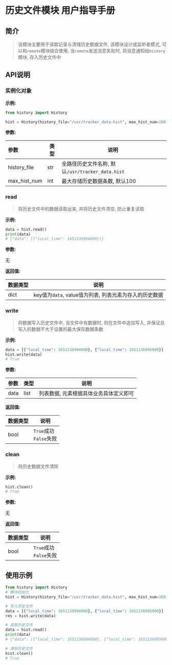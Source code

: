 # 历史文件模块 用户指导手册

## 简介

> 该模块主要用于读取记录与清理历史数据文件, 该模块设计成监听者模式, 可以和`remote`模块结合使用, 当`remote`发送消息失败时, 将消息通知给`history`模块, 存入历史文件中

## API说明

### 实例化对象

**示例:**

```python
from history import History

hist = History(history_file="/usr/tracker_data.hist", max_hist_num=100)
```

**参数:**

|参数|类型|说明|
|:---|---|---|
|history_file|str|全路径历史文件名称, 默认`/usr/tracker_data.hist`|
|max_hist_num|int|最大存储历史数据条数, 默认100|

### read

> 将历史文件中的数据读取出来, 并将历史文件清空, 防止重复读取

**示例:**

```python
data = hist.read()
print(data)
# {"data": [{"local_time": 1651136994000}]}
```

**参数:**

无

**返回值:**

|数据类型|说明|
|:---|---|
|dict|key值为`data`, value值为列表, 列表元素为存入的历史数据|

### write

> 将数据写入历史文件中, 当文件中有数据时, 则在文件中追加写入, 并保证总写入的数据不大于设置的最大保存数据条数

**示例:**

```python
data = [{"local_time": 1651136994000}, {"local_time": 1651136995000}]
hist.write(data)
# True
```

**参数:**

|参数|类型|说明|
|:---|---|---|
|data|list|列表数据, 元素根据具体业务具体定义即可|

**返回值:**

|数据类型|说明|
|:---|---|
|bool|`True`成功<br>`False`失败|

### clean

> 将历史数据文件清除

**示例:**

```python
hist.clean()
# True
```

**参数:**

无

**返回值:**

|数据类型|说明|
|:---|---|
|bool|`True`成功<br>`False`失败|

## 使用示例

```python
from history import History
# 模块初始化
hist = History(history_file="/usr/tracker_data.hist", max_hist_num=100)

# 写入历史文件
data = [{"local_time": 1651136994000}, {"local_time": 1651136995000}]
res = hist.write(data)

# 读取历史文件
data = hist.read()
print(data)
# {"data": [{"local_time": 1651136994000}, {"local_time": 1651136995000}]}

# 清除历史文件
hist.clean()
# True
```

